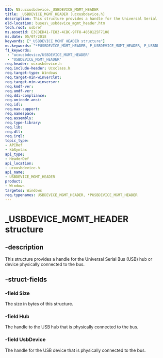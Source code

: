 ```yaml
---
UID: NS:ucxusbdevice._USBDEVICE_MGMT_HEADER
title: _USBDEVICE_MGMT_HEADER (ucxusbdevice.h)
description: This structure provides a handle for the Universal Serial Bus (USB) hub or device physically connected to the bus.
old-location: buses\_usbdevice_mgmt_header.htm
tech.root: usbref
ms.assetid: E3CDED41-FE83-4CBC-9FF8-4858125F7108
ms.date: 05/07/2018
keywords: ["_USBDEVICE_MGMT_HEADER structure"]
ms.keywords: "*PUSBDEVICE_MGMT_HEADER, P_USBDEVICE_MGMT_HEADER, P_USBDEVICE_MGMT_HEADER structure pointer [Buses], USBDEVICE_MGMT_HEADER, USBDEVICE_MGMT_HEADER structure [Buses], _USBDEVICE_MGMT_HEADER, buses._usbdevice_mgmt_header, ucxusbdevice/P_USBDEVICE_MGMT_HEADER, ucxusbdevice/_USBDEVICE_MGMT_HEADER"
f1_keywords:
 - "ucxusbdevice/USBDEVICE_MGMT_HEADER"
 - "USBDEVICE_MGMT_HEADER"
req.header: ucxusbdevice.h
req.include-header: Ucxclass.h
req.target-type: Windows
req.target-min-winverclnt: 
req.target-min-winversvr: 
req.kmdf-ver: 
req.umdf-ver: 
req.ddi-compliance: 
req.unicode-ansi: 
req.idl: 
req.max-support: 
req.namespace: 
req.assembly: 
req.type-library: 
req.lib: 
req.dll: 
req.irql: 
topic_type:
- APIRef
- kbSyntax
api_type:
- HeaderDef
api_location:
- ucxusbdevice.h
api_name:
- USBDEVICE_MGMT_HEADER
product:
- Windows
targetos: Windows
req.typenames: USBDEVICE_MGMT_HEADER, *PUSBDEVICE_MGMT_HEADER
---
```


# _USBDEVICE_MGMT_HEADER structure


## -description


This structure provides a handle  for the Universal Serial Bus (USB) hub or device physically connected to the bus.


## -struct-fields




### -field Size

The size in bytes of this structure.


### -field Hub

The handle to the USB hub that is physically connected to the bus.


### -field UsbDevice

The handle for the USB device that is physically connected to the bus.

